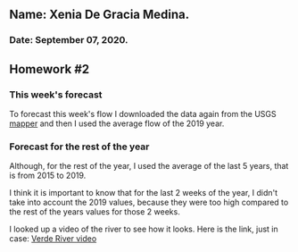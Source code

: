 ## Name: Xenia De Gracia Medina.
### Date: September 07, 2020.


## Homework #2


### This week's forecast
To forecast this week's flow I downloaded the data again from the USGS [mapper](https://maps.waterdata.usgs.gov/mapper/) and then I used the average flow of the 2019 year.


### Forecast for the rest of the year
Although, for the rest of the year, I used the average of the last 5 years, that is from 2015 to 2019.

I think it is important to know that for the last 2 weeks of the year, I didn't take into account the 2019 values, because they were too high compared to the rest of the years values for those 2 weeks.

I looked up a video of the river to see how it looks. Here is the link, just in case: [Verde River video](https://www.youtube.com/watch?v=vzXna_9EapQ)

